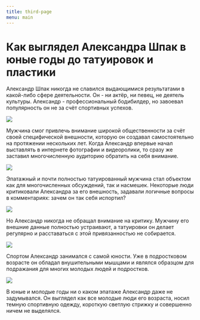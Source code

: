 ```yaml
---
title: third-page
menu: main
---
```

# Как выглядел Александра Шпак в юные годы до татуировок и пластики

Александр Шпак никогда не славился выдающимися результатами в какой-либо сфере деятельности. Он - ни актёр, ни певец, не деятель культуры. Александр - профессиональный бодибилдер, но завоевал популярность он не за счёт спортивных успехов.

[![](https://webpulse.imgsmail.ru/imgpreview?mb=webpulse&key=pulse_cabinet-image-191a09dc-926f-44f1-8d98-a7bf89248ae5)](https://webpulse.imgsmail.ru/imgpreview?mb=webpulse&key=pulse_cabinet-image-191a09dc-926f-44f1-8d98-a7bf89248ae5)

Мужчина смог привлечь внимание широкой общественности за счёт своей специфической внешности, которую он создавал самостоятельно на протяжении нескольких лет. Когда Александр впервые начал выставлять в интернете фотографии и видеоролики, то сразу же заставил многочисленную аудиторию обратить на себя внимание.

[![](https://webpulse.imgsmail.ru/imgpreview?mb=webpulse&key=pulse_cabinet-image-5a087351-43f8-4506-971c-7c6764040bff)](https://webpulse.imgsmail.ru/imgpreview?mb=webpulse&key=pulse_cabinet-image-5a087351-43f8-4506-971c-7c6764040bff)

Эпатажный и почти полностью татуированный мужчина стал объектом как для многочисленных обсуждений, так и насмешек. Некоторые люди критиковали Александра за его внешность, задавали логичные вопросы в комментариях: зачем он так себя испортил?

[![](https://webpulse.imgsmail.ru/imgpreview?mb=webpulse&key=pulse_cabinet-image-00fe0602-eed9-40c6-a248-c745163c9ee3)](https://webpulse.imgsmail.ru/imgpreview?mb=webpulse&key=pulse_cabinet-image-00fe0602-eed9-40c6-a248-c745163c9ee3)

Но Александр никогда не обращал внимание на критику. Мужчину его внешние данные полностью устраивают, а татуировки он делает регулярно и расставаться с этой привязанностью не собирается.

[![](https://webpulse.imgsmail.ru/imgpreview?mb=webpulse&key=pulse_cabinet-image-c4efa6cd-3ba3-4925-83ae-3427748bca66)](https://webpulse.imgsmail.ru/imgpreview?mb=webpulse&key=pulse_cabinet-image-c4efa6cd-3ba3-4925-83ae-3427748bca66)

Спортом Александр занимался с самой юности. Уже в подростковом возрасте он обладал внушительными мышцами и являлся образцом для подражания для многих молодых людей и подростков.

[![](https://webpulse.imgsmail.ru/imgpreview?mb=webpulse&key=pulse_cabinet-image-ff0f9992-459f-413a-b5a4-b99f0686d781)](https://webpulse.imgsmail.ru/imgpreview?mb=webpulse&key=pulse_cabinet-image-ff0f9992-459f-413a-b5a4-b99f0686d781)

В юные и молодые годы ни о каком эпатаже Александр даже не задумывался. Он выглядел как все молодые люди его возраста, носил темную спортивную одежду, короткую светлую стрижку и совершенно ничем не выделялся.